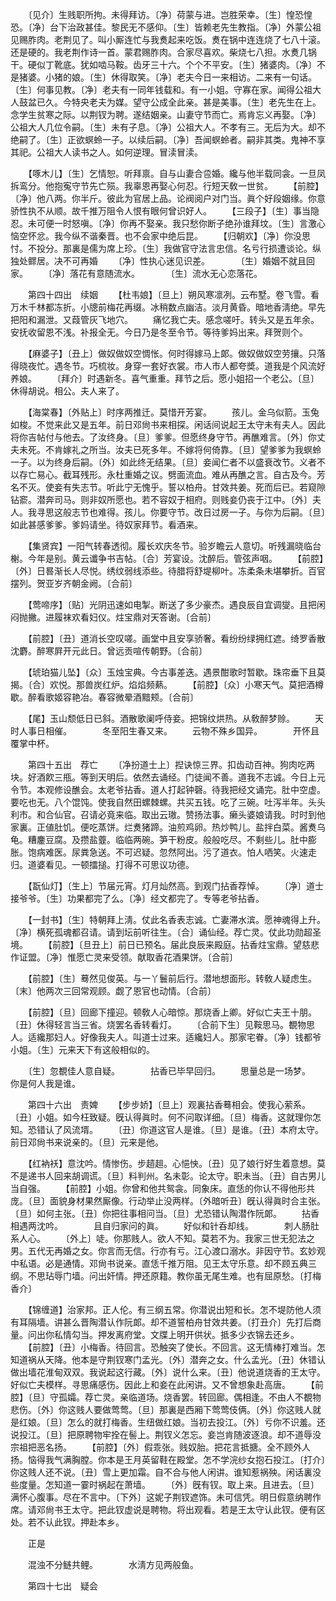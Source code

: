<!-- { "loadSidebar": true } -->
　　〔见介〕生贱职所拘。未得拜访。〔净〕荷蒙与进。岂胜荣幸。〔生〕惶恐惶恐。〔净〕台下治政甚佳。黎民无不感仰。〔生〕皆赖老先生教指。〔净〕外蒙公祖见赐胙肉。老荆见了。叫小厮连忙与我煑起来吃饭。煑在锅中连连烧了七八十滚。还是硬的。我老荆作诗一首。蒙君赐胙肉。合家尽喜欢。柴烧七八担。水煑几锅干。硬似丁靴底。犹如啮马鞍。齿牙三十六。个个不平安。〔生〕猪婆肉。〔净〕不是猪婆。小猪的娘。〔生〕休得取笑。〔净〕老夫今日一来相访。二来有一句话。〔生〕何事见教。〔净〕老夫有一同年钱载和。有一小姐。守寡在家。闻得公祖大人鼓盆已久。今特央老夫为媒。望守公成全此亲。甚是美事。〔生〕老先生在上。念学生贫寒之际。以荆钗为聘。遂结姻亲。山妻守节而亡。焉肯忘义再娶。〔净〕公祖大人几位令嗣。〔生〕未有子息。〔净〕公祖大人。不孝有三。无后为大。却不绝嗣了。〔生〕正欲螟蛉一子。以续后嗣。〔净〕吾闻螟蛉者。嗣非其类。鬼神不享其祀。公祖大人读书之人。如何逆理。冒渎冒渎。

　　【啄木儿】〔生〕乞情恕。听拜禀。自与山妻合卺婚。纔与他半载同衾。一旦凤拆鸾分。他抱寃守节先亡殒。我辜恩再娶心何忍。行短天敎一世贫。
　　【前腔】〔净〕他八两。你半斤。彼此为官居上品。论阀阅户对门当。眞个好段姻缘。你意骄性执不从顺。故千推万阻令人恨有眼何曾识好人。
　　【三段子】〔生〕事当隐忍。未可便一时怒嗔。〔净〕你再不娶亲。我只愁你断子绝孙谁拜坟。〔生〕言激心恼空怀忿。我今纵不谐秦晋。也不会家中绝后昆。
　　【归朝欢】〔净〕你没思忖。不投分。那裏是儒为席上珍。〔生〕我做官守法言忠信。名亏行损遭谈论。纵独处鳏居。决不可再婚
　　〔净〕性执心迷见识差。　　　　〔生〕婚姻不就且回家。
　　〔净〕落花有意随流水。　　　　〔生〕流水无心恋落花。

　　第四十四出　续姻
　　【杜韦娘】〔旦上〕朔风寒凛冽。云布墅。卷飞雪。看万木千林都冻折。小牕前梅花再缀。冰稍数点幽洁。淡月黄昏。暗地香淸绝。早先把阳和漏泄。又葭管灰飞地穴。
　　痛忆我亡夫。感念嗟吁。转头又是五年余。安抚收留恩不浅。补报全无。今日乃是冬至令节。等待爹妈出来。拜贺则个。

　　【麻婆子】〔丑上〕做奴做奴空惆怅。何时得嫁马上郞。做奴做奴空劳攘。只落得晓夜忙。遇冬节。巧梳妆。身穿一套好衣裳。市人市人都夸奬。道我是个风流好养娘。
　　〔拜介〕时遇新冬。喜气重重。拜节之后。愿小姐招一个老公。〔旦〕休得胡说。相公。夫人来了。

　　【海棠春】〔外贴上〕时序两推迁。莫惜开芳宴。
　　孩儿。金乌似箭。玉兔如梭。不觉来此又是五年。前日邓尙书来相探。闲话间说起王太守未有夫人。因此将你吉帖付与他去。了汝终身。〔旦〕爹爹。但愿终身守节。再醮难言。〔外〕你丈夫未死。不肯嫁礼之所当。汝夫已死多年。不嫁将何倚靠。〔旦〕望爹爹为我螟蛉一子。以为终身后嗣。〔外〕如此终无结果。〔旦〕妾闻仁者不以盛衰改节。义者不以存亡易心。截耳残形。永杜重婚之议。劈面流血。难从再醮之言。自古及今。芳名不灭。使妾有失志节。听此宁无愧乎。誓以柏舟。甘效共姜。死而后已。若窥隙钻窬。潜奔司马。则非奴所愿也。若不容奴于相府。则贱妾仍丧于江中。〔外〕夫人。我寻思这般志节也难得。孩儿。你要守节。改日过房一子。与你为后嗣。〔旦〕如此甚感爹爹。爹妈请坐。待奴家拜节。看酒来。

　　【集贤宾】一阳气转春透彻。履长欢庆冬节。验岁瞻云人意切。听残漏晓临台榭。今年是别。黄云谶争书吉帖。〔合〕芳宴设。沈醉后。管弦声咽。
　　【前腔】〔外〕日晷渐长人尽悦。绣纹弱线添些。待腊将舒堤柳叶。冻柔条未堪攀折。百官摆列。贺亚岁齐朝金阙。〔合前〕

　　【莺啼序】〔贴〕光阴迅速如电掣。断送了多少豪杰。遇良辰自宜调燮。且把闲闷抛撇。进履袜欢看妇仪。炷宝鼎对天答谢。〔合前〕

　　【前腔】〔丑〕道消长空叹嗟。画堂中且安享骄奢。看纷纷绿拥红遮。绮罗香散沈麝。醉寒屛开元此日。曾远贡喧传朝野。〔合前〕

　　【琥珀猫儿坠】〔众〕玉烛宝典。今古事差迭。遇景酣歌时暂歇。珠帘垂下且莫揭。〔合〕欢悦。那兽炭红炉。焰焰频爇。
　　【前腔】〔众〕小寒天气。莫把酒樽歇。醉看歌姬容艳冶。春容微晕酒黯颊。〔合前〕

　　【尾】玉山颓低日已斜。酒散歌阑呼侍妾。把锦纹烘热。从敎醉梦赊。
　　天时人事日相催。　　　　冬至阳生春又来。
　　云物不殊乡国异。　　　　开怀且覆掌中杯。

　　第四十五出　荐亡
　　〔净扮道士上〕揑诀惊三界。扣齿动百神。狗肉吃两块。好酒飮三甁。等到天明后。依然去诵经。门徒闻不善。道我不志诚。今日上元令节。本观修设醮会。太老爷拈香。道人打起钟磬。待我把经文诵完。肚中空虚。要吃也无。八个馄饨。使我自然田螺棘螺。共买五钱。吃了三碗。吐泻半年。头头利市。和合仙官。召请必竟来临。取出云璈。赞扬法事。癞头婆娘请我。时时到他家裏。正値肚饥。便吃蒸饼。烂煑猪蹄。油煎鸡卵。热炒鸭儿。盐拌白菜。酱煑乌龟。糟鏖豆腐。及攒盐虀。临临两碗。笋干粉皮。般般吃尽。不剩些儿。肚中膨胀。饱病难医。尿粪急送。不可迟疑。忽然阿出。污了道衣。怕人哂笑。火速走归。道婆看见。一顿擂搥。打得不可思议功德。

　　【翫仙灯】〔生上〕节届元宵。灯月灿然高。到观门拈香荐悼。
　　〔净〕道士接爷爷。〔生〕功果都完了么。〔净〕经文都完了。专等老爷拈香。

　　【一封书】〔生〕特朝拜上淸。仗此名香表志诚。亡妻滞水滨。愿神魂得上升。〔净〕横死孤魂都召请。请到坛前听往生。〔合〕诵仙经。荐亡灵。仗此功勋超圣境。
　　【前腔】〔旦丑上〕前日已预名。届此良辰来殿庭。拈香炷宝鼎。望慈悲作证盟。〔净〕惟愿亡灵来受领。献取香花酒果饼。〔合前〕

　　【前腔】〔生〕蓦然见俊英。与一丫鬟前后行。潜地想面形。转敎人疑虑生。〔末〕他两次三回常观顾。觑了恩官也动情。〔合前〕

　　【前腔】〔旦〕回廊下撞迎。顿敎人心暗惊。那烧香上卿。好似亡夫王十朋。〔丑〕休得轻言当三省。烧罢名香转看灯。
　　〔合前下生〕见鞍思马。覩物思人。适纔那妇人。好像我夫人。叫道士过来。适纔妇人。那家宅眷。〔净〕钱都爷小姐。〔生〕元来天下有这般相似的。

　　〔生〕忽覩佳人意自疑。　　　　拈香已毕早回归。
　　思量总是一场梦。　　　　你是何人我是谁。

　　第四十六出　责婢
　　【步步娇】〔旦上〕观裏拈香蓦相会。使我心萦系。〔丑〕小姐。如今枉致疑。旣认得眞时。何不问取详细。〔旦〕梅香。这就理你怎知。恐错认了风流壻。
　　〔丑〕你道这官人是谁。〔旦〕是谁。〔丑〕本府太守。前日邓尙书来说亲的。〔旦〕元来是他。

　　【红衲袄】意沈吟。情惨伤。步趦趄。心悒怏。〔丑〕见了娘行好生着意想。莫不是递书人回来胡调谎。〔旦〕料判州。名未彰。论太守。职未当。〔丑〕自古男儿当自强。
　　【前腔】小姐。你曾和他共鸳衾。同象床。直恁的你认不得他形共庞。〔旦〕面貌身材果然厮像。行动举止没两样。〔外暗听丑〕旣认得眞时合主张。〔旦〕如何主张。〔丑〕你把往事相问当。〔旦〕尤恐错认陶潜作阮郞。
　　拈香相遇两沈吟。　　　　且自归家问的眞。
　　好似和针呑却线。　　　　刺人肠肚系人心。
　　〔外上〕唗。你那贱人。欲人不知。莫若不为。我家三世无犯法之男。五代无再婚之女。你言而无信。行亦有亏。江心渡口溺水。非因守节。玄妙观中私语。必是通情。邓尙书说亲。直恁千推万阻。见王太守乐意。却不顾五典三纲。不思玷辱门墙。问出奸情。押还原籍。教你虽无尾生难。也有屈原愁。〔打梅香介〕

　　【锦缠道】治家邦。正人伦。有三纲五常。你潜说出短和长。怎不堤防他人须有耳隔墙。讲甚么晋陶潜认作阮郞。却不道誓柏舟甘效共姜。〔打丑介〕先打后商量。问出你私情勾当。押发离府堂。文牒上明开供状。抵多少衣锦去还乡。
　　【前腔】〔丑〕小梅香。待回言。恐触突了使长。不回言。这无情棒打难当。怎知道祸从天降。他本是守荆钗寒门孟光。〔外〕潜奔之女。什么孟光。〔丑〕休错认做出墙花淮甸双双。我说起这行藏。〔外〕说什么来。〔丑〕他说道烧香的王太守。好似亡夫模样。寻思痛感伤。因此上和妾在此闲讲。又不曾想象赴高唐。
　　【前腔】〔旦〕守孤孀。荐亡灵。亲临道场。烧香罢。转回廊。偶相逢。不由人不覩物悲伤。〔外〕你这贱人要做莺莺。〔旦〕那裏是西厢下莺莺伎俩。〔外〕你这贱人就是红娘。〔旦〕怎么的就打梅香。生纽做红娘。当初去投江。〔外〕亏你不识羞。还说投江。〔旦〕把原聘物牢拴在髻上。荆钗义怎忘。妾岂肯随波逐浪。却不道辱没宗祖把恶名扬。
　　【前腔】〔外〕假乖张。贱奴胎。把花言抵搪。全不顾外人扬。恼得我气满胸膛。你本是王月英留鞋在殿堂。怎不学浣纱女抱石投江。〔打介〕你这贱人还不说。〔丑〕雪上更加霜。自不合与他人闲讲。谁知惹祸殃。闲话裏没些度量。怎知道一霎时祸起在萧墙。
　　〔外〕旣有钗。取上来。且进去。〔旦〕满怀心腹事。尽在不言中。〔下外〕这妮子荆钗遮饰。未可信凭。明日假意纳聘作席。请邓尙书王太守。把此钗虚说是聘物。将出观看。若是王太守认此钗。便有区处。若不认此钗。押赴本乡。

　　正是

　　混浊不分鲢共鲤。　　　　水淸方见两般鱼。

　　第四十七出　疑会
